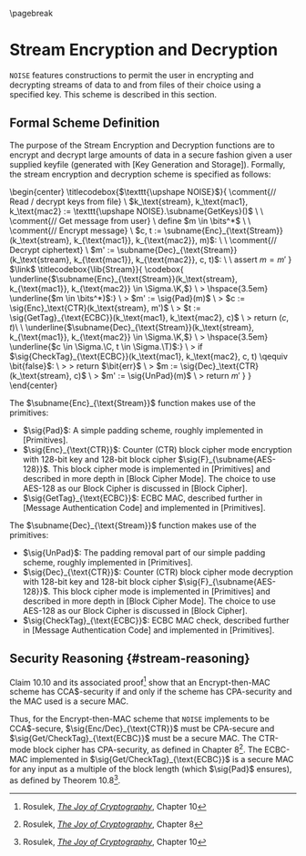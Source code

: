 \pagebreak

# Stream Encryption and Decryption

`NOISE` features constructions to permit the user in encrypting and decrypting streams of data to and from files of their choice using a specified key. This scheme is described in this section.

## Formal Scheme Definition

The purpose of the Stream Encryption and Decryption functions are to encrypt and decrypt large amounts of data in a secure fashion given a user supplied keyfile (generated with [Key Generation and Storage]). Formally, the stream encryption and decryption scheme is specified as follows:

\begin{center}
  \titlecodebox{$\texttt{\upshape NOISE}$}{
    \comment{// Read / decrypt keys from file} \\
    $k_\text{stream}, k_\text{mac1}, k_\text{mac2} := \texttt{\upshape NOISE}.\subname{GetKeys}()$ \\
    \\
    \comment{// Get message from user} \\
    define $m \in \bits^*$ \\
    \\
    \comment{// Encrypt message} \\
    $c, t := \subname{Enc}_{\text{Stream}}(k_\text{stream}, k_{\text{mac1}}, k_{\text{mac2}}, m)$: \\
    \\
    \comment{// Decrypt ciphertext} \\
    $m' := \subname{Dec}_{\text{Stream}}(k_\text{stream}, k_{\text{mac1}}, k_{\text{mac2}}, c, t)$: \\
    \\
    assert $m = m'$
  }
  $\link$
  \titlecodebox{\lib{Stream}}{
    \codebox{
      \underline{$\subname{Enc}_{\text{Stream}}(k_\text{stream}, k_{\text{mac1}}, k_{\text{mac2}} \in \Sigma.\K,$} \\
      \> \hspace{3.5em} \underline{$m \in \bits^*)$:} \\
      \> $m' := \sig{Pad}(m)$ \\
      \> $c := \sig{Enc}_\text{CTR}(k_\text{stream}, m')$ \\
      \> $t := \sig{GetTag}_{\text{ECBC}}(k_\text{mac1}, k_\text{mac2}, c)$ \\
      \> return $(c, t)$\\
      \\
      \underline{$\subname{Dec}_{\text{Stream}}(k_\text{stream}, k_{\text{mac1}}, k_{\text{mac2}} \in \Sigma.\K,$} \\
      \> \hspace{3.5em} \underline{$c \in \Sigma.\C, t \in \Sigma.\T)$:} \\
      \> if $\sig{CheckTag}_{\text{ECBC}}(k_\text{mac1}, k_\text{mac2}, c, t) \qequiv \bit{false}$: \\
      \> \> return $\bit{err}$ \\
      \> $m := \sig{Dec}_\text{CTR}(k_\text{stream}, c)$ \\
      \> $m' := \sig{UnPad}(m)$ \\
      \> return $m'$
    }
  }
\end{center}

The $\subname{Enc}_{\text{Stream}}$ function makes use of the primitives:

- $\sig{Pad}$: A simple padding scheme, roughly implemented in [Primitives].
- $\sig{Enc}_{\text{CTR}}$: Counter (CTR) block cipher mode encryption with 128-bit key and 128-bit block cipher $\sig{F}_{\subname{AES-128}}$. This block cipher mode is implemented in [Primitives] and described in more depth in [Block Cipher Mode]. The choice to use AES-128 as our Block Cipher is discussed in [Block Cipher].
- $\sig{GetTag}_{\text{ECBC}}$: ECBC MAC, described further in [Message Authentication Code] and implemented in [Primitives].

The $\subname{Dec}_{\text{Stream}}$ function makes use of the primitives:

- $\sig{UnPad}$: The padding removal part of our simple padding scheme, roughly implemented in [Primitives].
- $\sig{Dec}_{\text{CTR}}$: Counter (CTR) block cipher mode decryption with 128-bit key and 128-bit block cipher $\sig{F}_{\subname{AES-128}}$. This block cipher mode is implemented in [Primitives] and described in more depth in [Block Cipher Mode]. The choice to use AES-128 as our Block Cipher is discussed in [Block Cipher].
- $\sig{CheckTag}_{\text{ECBC}}$: ECBC MAC check, described further in [Message Authentication Code] and implemented in [Primitives].

## Security Reasoning {#stream-reasoning}

Claim 10.10 and its associated proof[^5.1] show that an Encrypt-then-MAC scheme has CCA\$-security if and only if the scheme has CPA-security and the MAC used is a secure MAC.

Thus, for the Encrypt-then-MAC scheme that `NOISE` implements to be CCA\$-secure, $\sig{Enc/Dec}_{\text{CTR}}$ must be CPA-secure and $\sig{Get/CheckTag}_{\text{ECBC}}$ must be a secure MAC. The CTR-mode block cipher has CPA-security, as defined in Chapter 8[^5.2]. The ECBC-MAC implemented in $\sig{Get/CheckTag}_{\text{ECBC}}$ is a secure MAC for any input as a multiple of the block length (which $\sig{Pad}$ ensures), as defined by Theorem 10.8[^5.3].

[^5.1]: Rosulek, [*The Joy of Cryptography*](https://joyofcryptography.com/pdf/book.pdf), Chapter 10
[^5.2]: Rosulek, [*The Joy of Cryptography*](https://joyofcryptography.com/pdf/book.pdf), Chapter 8
[^5.3]: Rosulek, [*The Joy of Cryptography*](https://joyofcryptography.com/pdf/book.pdf), Chapter 10
